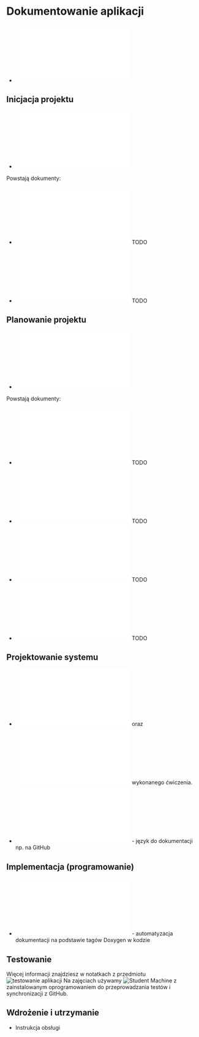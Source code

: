 # Dokumentowanie aplikacji

- ![Cykl życia projektu](cykl_zycia_projektu.md)

## Inicjacja projektu

- ![Kroki w inicjacji projektu](inicjacja_projektu.md)

Powstają dokumenty:
- ![Wizja projektu](wizja_projektu.md) TODO
- ![Wstępny plan projektu](wstepny_plan_projektu.md) TODO

## Planowanie projektu

- ![Kroki w planowaniu projektu](planowanie_projektu.md)

Powstają dokumenty:
- ![Harmonogram projektu](harmonogram_projektu.md) TODO
- ![Plan zasobów](plan_zasobow.md) TODO
- ![Dokument technologii i narzędzi](technologie_i_narzedzia.md) TODO
- ![Plan zarządzania ryzykiem](plan_zarzadzania_ryzykiem.md) TODO

## Projektowanie systemu

- ![Specyfikacja funkcjonalna](specyfikacja_funkcjonalna.md) oraz  ![zasady oceniania](specyfikacja_funkcjonalna_ocenianie.md) wykonanego ćwiczenia.
- ![Markdown](markdown.md) - język do dokumentacji np. na GitHub

## Implementacja (programowanie)
- ![Doxygen dokumentacja kodu](doxygen_dokumentacja_kodu.md) - automatyzacja dokumentacji na podstawie tagów Doxygen w kodzie

## Testowanie

Więcej informacji znajdziesz w notatkach z przedmiotu ![testowanie aplikacji](https://github.com/marcin-filipiak/notatki_na_zajecia/tree/main/testowanie_aplikacji)
Na zajęciach używamy ![Student Machine](https://github.com/marcin-filipiak/cpp_studentmachine) z zainstalowanym oprogramowaniem do przeprowadzania testów i synchronizacji z GitHub.

## Wdrożenie i utrzymanie

- Instrukcja obsługi
